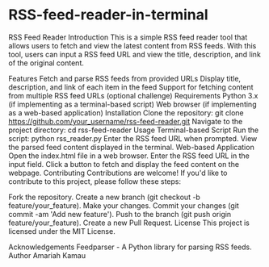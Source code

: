 # RSS-feed-reader-in-terminal
RSS Feed Reader
Introduction
This is a simple RSS feed reader tool that allows users to fetch and view the latest content from RSS feeds. With this tool, users can input a RSS feed URL and view the title, description, and link of the original content.

Features
Fetch and parse RSS feeds from provided URLs
Display title, description, and link of each item in the feed
Support for fetching content from multiple RSS feed URLs (optional challenge)
Requirements
Python 3.x (if implementing as a terminal-based script)
Web browser (if implementing as a web-based application)
Installation
Clone the repository: git clone https://github.com/your_username/rss-feed-reader.git
Navigate to the project directory: cd rss-feed-reader
Usage
Terminal-based Script
Run the script: python rss_reader.py
Enter the RSS feed URL when prompted.
View the parsed feed content displayed in the terminal.
Web-based Application
Open the index.html file in a web browser.
Enter the RSS feed URL in the input field.
Click a button to fetch and display the feed content on the webpage.
Contributing
Contributions are welcome! If you'd like to contribute to this project, please follow these steps:

Fork the repository.
Create a new branch (git checkout -b feature/your_feature).
Make your changes.
Commit your changes (git commit -am 'Add new feature').
Push to the branch (git push origin feature/your_feature).
Create a new Pull Request.
License
This project is licensed under the MIT License.

Acknowledgements
Feedparser - A Python library for parsing RSS feeds.
Author
Amariah Kamau
